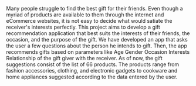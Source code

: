 Many people struggle to find the best gift for their friends. Even though a myriad of products are available to them through the internet and eCommerce websites, it is not easy to decide what would satiate the receiver's interests perfectly. This project aims to develop a gift recommendation application that best suits the interests of their friends, the occasion, and the purpose of the gift. We have developed an app that asks the user a few questions about the person he intends to gift. Then, the app recommends gifts based on parameters like
Age
Gender
Occasion
Interests
Relationship of the gift giver with the receiver.
As of now, the gift suggestions consist of the list of 66 products. The products range from fashion accessories, clothing, and electronic gadgets to cookware and home appliances suggested according to the data entered by the user.


